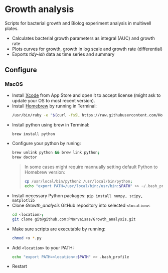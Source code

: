 # Growth analysis
Scripts for bacterial growth and Biolog experiment analysis in multiwell plates.
- Calculates bacterial growth parameters as integral (AUC) and growth rate
- Plots curves for growth, growth in log scale and growth rate (differential)
- Exports *tidy-ish* data as time series and summary
## Configure
### MacOS
- Install [Xcode](https://developer.apple.com/xcode/) from App Store and open it to accept license (might ask to update your OS to most recent version).
- Install [Homebrew](https://brew.sh) by running in Terminal:
   ```bash
   /usr/bin/ruby -e "$(curl -fsSL https://raw.githubusercontent.com/Homebrew/install/master/install)"
   ```
- Install python using brew in Terminal:
   ```bash
   brew install python
   ```
- Configure your python by runing:
   ```bash
   brew unlink python && brew link python;
   brew doctor
   ```
   > In some cases might require mannually setting default Python to Homebrew version:
   > ```bash
   > cp /usr/local/bin/python2 /usr/local/bin/python;
   > echo "export PATH=/usr/local/bin:/usr/bin:$PATH" >> ~/.bash_profile
   >```
- Install necessary Python packages:
   `pip install numpy, scipy, matplotlib`
- Clone *Growth_analysis* GitHub repository into selected `<location>`:
   ```bash
   cd <location>;
   git clone git@github.com:PNorvaisas/Growth_analysis.git
   ```
- Make sure scripts are executable by running:
   ```bash
   chmod +x *.py
   ```
- Add `<location>` to your PATH:
   ```bash
   echo "export PATH=<location>:$PATH" >> .bash_profile
   ```
- Restart

    